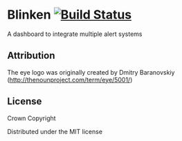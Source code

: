 # Blinken [![Build Status](https://travis-ci.org/alphagov/blinken.png?branch=master)](https://travis-ci.org/alphagov/blinken)

A dashboard to integrate multiple alert systems

## Attribution

The eye logo was originally created by Dmitry Baranovskiy (http://thenounproject.com/term/eye/5001/)

## License

Crown Copyright

Distributed under the MIT license
